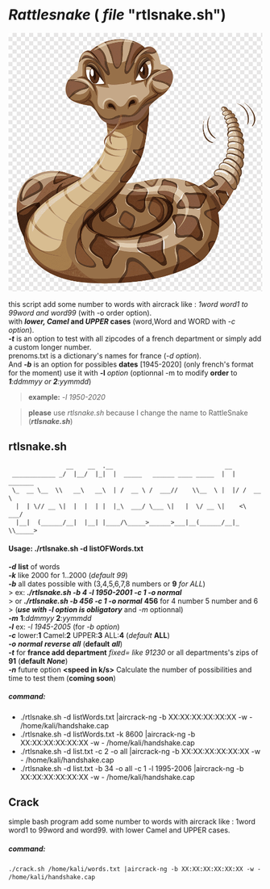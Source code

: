# _Rattlesnake_ ( _file_ "rtlsnake.sh")

![](crotalep.png)

this script add some number to words with aircrack like : _1word word1 to 99word and word99_ (with -o order option).  
with **_lower, Camel_ and _UPPER_ cases** (word,Word and WORD with _-c option_).  
**_-t_** is an option to test with all zipcodes of a french department or simply add a custom longer number.  
prenoms.txt is a dictionary's names for france (_-d option_).  
And **_-b_** is an option for possibles **dates** [1945-2020] (only french's format for the moment) use it with  **-l** _option_ 
(optionnal -m to modify **order** to _**1**:ddmmyy or **2**:yymmdd_)    

> **example:** -_l 1950-2020_

> **please** use _rtlsnake.sh_ because I change the name to RattleSnake (**_rtlsnake.sh_**)
    
## rtlsnake.sh

                    __    __  .__                               __           
     ____________ _/  |__/  |_|  |  _____   ______ ____ _____  |  | _______  
     \_  __ \__  \\   __\   __\  | /  __ \ /  ___//    \\__  \ |  |/ /  __ \  
      |  | \// __ \|  |  |  | |  |_\  ___/ \___ \|   |  \/ __ \|    <\  ___/  
      |__|  (______/__|  |__| |____/\_____>______>___|__(______/__|_ \\_____>
      
  #### Usage: ./rtlsnake.sh -d listOFWords.txt <options>                                 
  ***-d*** _<dictionnary>_ **list** of words  
  ***-k*** **<numbers to add>** like 2000 for 1..2000 (_default 99_)   
  ***-b*** **<dates>** all dates possible with (3,4,5,6,7,8 numbers or **9** _for ALL_)   
     > ex: **_./rtlsnake.sh -b 4 -l 1950-2001 -c 1 -o normal_**  
     > or **_./rtlsnake.sh -b 456 -c 1 -o normal_** **456** for 4 number 5 number and 6    
     > (**_use with -l option is obligatory_** and _-m_ optionnal)   
  ***-m*** **<mode dates>** **1**:_ddmmyy_ **2**:_yymmdd_  
  ***-l*** **<laps>** ex: _-l 1945-2005_ (for _-b option_)  
  ***-c*** <case> lower:**1** Camel:**2** UPPER:**3** ALL:**4** (_default_ **ALL**)                                       
  ***-o*** **<order>** **_normal_** <or> **_reverse_** <or> **_all_** (**default** **_all_**)                                      
  ***-t*** for **france add department** _fixed= like 91230_ or all departments's zips of **91** (**default** **_None_**)  
  ***-n*** future option **<speed in k/s>** Calculate the number of possibilities and time to test them (**coming soon**)  
    
   ##### command:
        
  * ./rtlsnake.sh -d listWords.txt |aircrack-ng -b XX:XX:XX:XX:XX:XX -w - /home/kali/handshake.cap <for all possibilities>
  * ./rtlsnake.sh -d listWords.txt -k 8600 |aircrack-ng -b XX:XX:XX:XX:XX:XX -w - /home/kali/handshake.cap
  * ./rtlsnake.sh -d list.txt -c 2 -o all |aircrack-ng -b XX:XX:XX:XX:XX:XX -w - /home/kali/handshake.cap
  * ./rtlsnake.sh -d list.txt -b 34 -o all -c 1 -l 1995-2006 |aircrack-ng -b XX:XX:XX:XX:XX:XX -w - /home/kali/handshake.cap
        
## Crack
simple bash program add some number to words with aircrack like : 1word word1 to 99word and word99.
with lower Camel and UPPER cases.
##### command: 
    ./crack.sh /home/kali/words.txt |aircrack-ng -b XX:XX:XX:XX:XX:XX -w - /home/kali/handshake.cap

